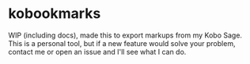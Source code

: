 # kobookmarks

WIP (including docs), made this to export markups from my Kobo Sage. This is a personal tool, but if a new feature would solve your problem, contact me or open an issue and I'll see what I can do.
